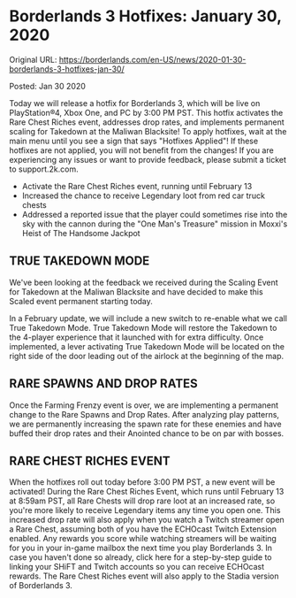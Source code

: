 Borderlands 3 Hotfixes: January 30, 2020
========================================

Original URL: https://borderlands.com/en-US/news/2020-01-30-borderlands-3-hotfixes-jan-30/

Posted: Jan 30 2020

Today we will release a hotfix for Borderlands 3, which will be live on PlayStation®4, Xbox One, and PC by 3:00 PM PST. This hotfix activates the Rare Chest Riches event, addresses drop rates, and implements permanent scaling for Takedown at the Maliwan Blacksite! To apply hotfixes, wait at the main menu until you see a sign that says "Hotfixes Applied"! If these hotfixes are not applied, you will not benefit from the changes! If you are experiencing any issues or want to provide feedback, please submit a ticket to support.2k.com.

- Activate the Rare Chest Riches event, running until February 13
- Increased the chance to receive Legendary loot from red car truck chests
- Addressed a reported issue that the player could sometimes rise into the sky with the cannon during the "One Man's Treasure" mission in Moxxi's Heist of The Handsome Jackpot

TRUE TAKEDOWN MODE
------------------

We've been looking at the feedback we received during the Scaling Event for Takedown at the Maliwan Blacksite and have decided to make this Scaled event permanent starting today.

In a February update, we will include a new switch to re-enable what we call True Takedown Mode. True Takedown Mode will restore the Takedown to the 4-player experience that it launched with for extra difficulty. Once implemented, a lever activating True Takedown Mode will be located on the right side of the door leading out of the airlock at the beginning of the map.

RARE SPAWNS AND DROP RATES
--------------------------

Once the Farming Frenzy event is over, we are implementing a permanent change to the Rare Spawns and Drop Rates. After analyzing play patterns, we are permanently increasing the spawn rate for these enemies and have buffed their drop rates and their Anointed chance to be on par with bosses.

RARE CHEST RICHES EVENT
-----------------------

When the hotfixes roll out today before 3:00 PM PST, a new event will be activated! During the Rare Chest Riches Event, which runs until February 13 at 8:59am PST, all Rare Chests will drop rare loot at an increased rate, so you're more likely to receive Legendary items any time you open one. This increased drop rate will also apply when you watch a Twitch streamer open a Rare Chest, assuming both of you have the ECHOcast Twitch Extension enabled. Any rewards you score while watching streamers will be waiting for you in your in-game mailbox the next time you play Borderlands 3. In case you haven't done so already, click here for a step-by-step guide to linking your SHiFT and Twitch accounts so you can receive ECHOcast rewards. The Rare Chest Riches event will also apply to the Stadia version of Borderlands 3.
